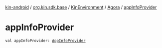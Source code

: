 [kin-android](../../../index.md) / [org.kin.sdk.base](../../index.md) / [KinEnvironment](../index.md) / [Agora](index.md) / [appInfoProvider](./app-info-provider.md)

# appInfoProvider

`val appInfoProvider: `[`AppInfoProvider`](../../../org.kin.sdk.base.network.services/-app-info-provider/index.md)